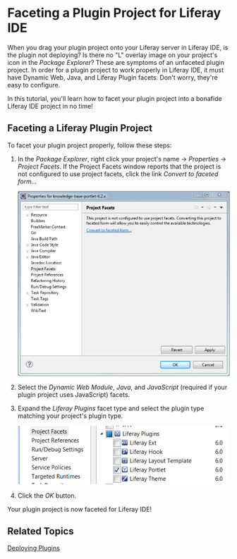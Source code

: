# Faceting a Plugin Project for Liferay IDE [](id=faceting-a-plugin-project-for-liferay-ide-lp-6-2-develop-tutorial)

When you drag your plugin project onto your Liferay server in Liferay IDE, is
the plugin not deploying? Is there no "L" overlay image on your project's icon
in the *Package Explorer*? These are symptoms of an unfaceted plugin project. In
order for a plugin project to work properly in Liferay IDE, it must have Dynamic
Web, Java, and Liferay Plugin facets. Don't worry, they're easy to configure. 

In this tutorial, you'll learn how to facet your plugin project into a bonafide
Liferay IDE project in no time! 

## Faceting a Liferay Plugin Project

To facet your plugin project properly, follow these steps: 

1.  In the *Package Explorer*, right click your project's name &rarr;
    *Properties* &rarr; *Project Facets*. If the Project Facets window reports
    that the project is not configured to use project facets, click the link
    *Convert to faceted form...*

    ![Figure 1: It's easy to enable your project to use facets in Liferay IDE.](../../images/ide-project-not-configured-to-use-project-facets.png)

2.  Select the *Dynamic Web Module*, *Java*, and *JavaScript* (required if your
    plugin project uses JavaScript) facets. 

3.  Expand the *Liferay Plugins* facet type and select the plugin type matching
    your project's plugin type. 

    ![Figure 2: Make sure to select the plugin type matching your project's plugin type.](../../images/ide-project-facets.png)

4.  Click the *OK* button. 

Your plugin project is now faceted for Liferay IDE!

## Related Topics 

[Deploying Plugins](/tutorials/-/knowledge_base/deploying-plugins-lp-6-2-develop-tutorial)

